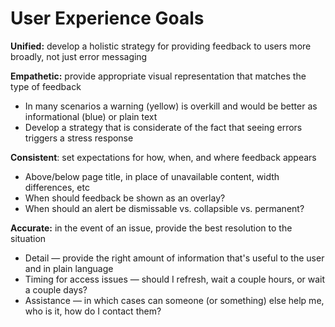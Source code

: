 # User Experience Goals

**Unified:** develop a holistic strategy for providing feedback to users more broadly, not just error messaging

**Empathetic:** provide appropriate visual representation that matches the type of feedback

* In many scenarios a warning \(yellow\) is overkill and would be better as informational \(blue\) or plain text
* Develop a strategy that is considerate of the fact that seeing errors triggers a stress response

**Consistent**: set expectations for how, when, and where feedback appears

* Above/below page title, in place of unavailable content, width differences, etc
* When should feedback be shown as an overlay?
* When should an alert be dismissable vs. collapsible vs. permanent?

**Accurate:** in the event of an issue, provide the best resolution to the situation

* Detail — provide the right amount of information that's useful to the user and in plain language
* Timing for access issues — should I refresh, wait a couple hours, or wait a couple days?
* Assistance — in which cases can someone \(or something\) else help me, who is it, how do I contact them?

